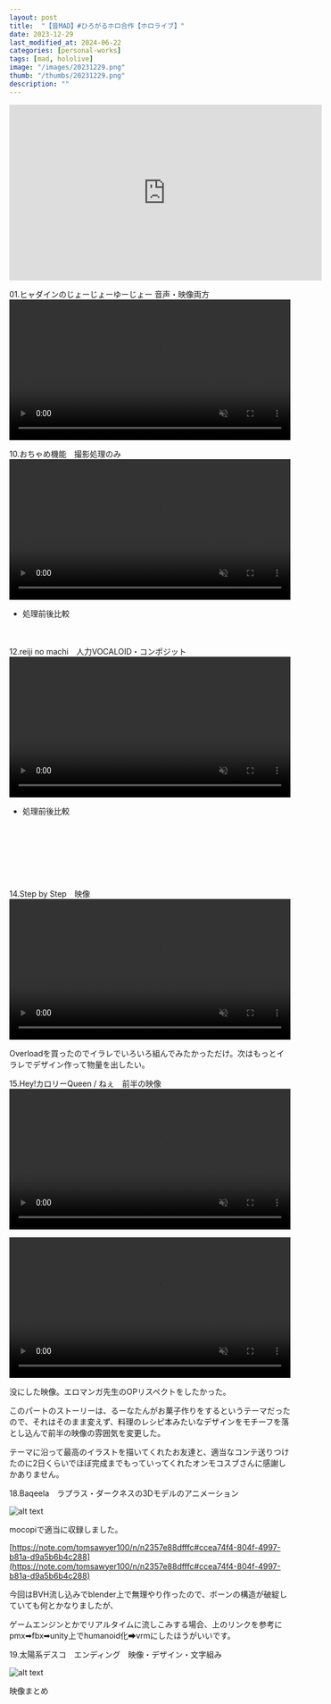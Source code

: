 ```yaml
---
layout: post
title:  "【音MAD】#ひろがるホロ合作【ホロライブ】"
date: 2023-12-29
last_modified_at: 2024-06-22
categories: [personal-works]
tags: [mad, hololive]
image: "/images/20231229.png"
thumb: "/thumbs/20231229.png"
description: ""
---
```


<iframe width="560" height="315" src="https://www.youtube.com/embed/xUlor2MxuuI?si=lhMQS3-7StofQxTD" title="YouTube video player" frameborder="0" allow="accelerometer; autoplay; clipboard-write; encrypted-media; gyroscope; picture-in-picture; web-share" referrerpolicy="strict-origin-when-cross-origin" allowfullscreen></iframe>

01.ヒャダインのじょーじょーゆーじょー 音声・映像両方
<video controls width="100%" autoplay loop muted="true" src="/works/hirogaruholo/01_jyo-jyo-yu-jyo-_230903.mp4" type="video/mp4" >
 Sorry, your browser doesn't support embedded videos.
</video>


10.おちゃめ機能　撮影処理のみ
<video controls width="100%" autoplay loop muted="true" src="/works/hirogaruholo/10_comp.mp4" type="video/mp4" >
 Sorry, your browser doesn't support embedded videos.
</video>

- 処理前後比較

<div class="cocoen">
　　<img src="/works/hirogaruholo/10_001.png" alt="">
　　<img src="/works/hirogaruholo/10_002.png" alt="">
</div>

12.reiji no machi　人力VOCALOID・コンポジット
<video controls width="100%" autoplay loop muted="true" src="/works/hirogaruholo/12_reiji_no_machi.mp4" type="video/mp4" >
 Sorry, your browser doesn't support embedded videos.
</video>

- 処理前後比較

<div class="cocoen">
　　<img src="/works/hirogaruholo/12_001.png" alt="">
　　<img src="/works/hirogaruholo/12_002.png" alt="">
</div>

<div class="cocoen">
　　<img src="/works/hirogaruholo/12_003.png" alt="">
　　<img src="/works/hirogaruholo/12_004.png" alt="">
</div>

<div class="cocoen">
　　<img src="/works/hirogaruholo/12_005.png" alt="">
　　<img src="/works/hirogaruholo/12_006.png" alt="">
</div>

<div class="cocoen">
　　<img src="/works/hirogaruholo/12_007.png" alt="">
　　<img src="/works/hirogaruholo/12_008.png" alt="">
</div>

<div class="cocoen">
　　<img src="/works/hirogaruholo/12_009.png" alt="">
　　<img src="/works/hirogaruholo/12_010.png" alt="">
</div>


14.Step by Step　映像
<video controls width="100%" autoplay loop muted="true" src="/works/hirogaruholo/14_step_by_step.mp4" type="video/mp4" >
 Sorry, your browser doesn't support embedded videos.
</video>

Overloadを買ったのでイラレでいろいろ組んでみたかっただけ。次はもっとイラレでデザイン作って物量を出したい。

15.Hey!カロリーQueen / ねぇ　前半の映像
<video controls width="100%" autoplay loop muted="true" src="/works/hirogaruholo/15_calorie_queen.mp4" type="video/mp4" >
 Sorry, your browser doesn't support embedded videos.
</video>

<video controls width="100%" autoplay loop muted="true" src="/works/hirogaruholo/15_Render_2023-10-01_06-05.mp4" type="video/mp4" >
 Sorry, your browser doesn't support embedded videos.
</video>

没にした映像。エロマンガ先生のOPリスペクトをしたかった。

このパートのストーリーは、るーなたんがお菓子作りをするというテーマだったので、それはそのまま変えず、料理のレシピ本みたいなデザインをモチーフを落とし込んで前半の映像の雰囲気を変更した。

テーマに沿って最高のイラストを描いてくれたお友達と、適当なコンテ送りつけたのに2日くらいでほぼ完成までもっていってくれたオンモコスブさんに感謝しかありません。


18.Baqeela　ラプラス・ダークネスの3Dモデルのアニメーション

![alt text](/works/hirogaruholo/18_001.png)

mocopiで適当に収録しました。

[https://note.com/tomsawyer100/n/n2357e88dfffc#ccea74f4-804f-4997-b81a-d9a5b6b4c288](https://note.com/tomsawyer100/n/n2357e88dfffc#ccea74f4-804f-4997-b81a-d9a5b6b4c288)

今回はBVH流し込みでblender上で無理やり作ったので、ボーンの構造が破綻していても何とかなりましたが、

ゲームエンジンとかでリアルタイムに流しこみする場合、上のリンクを参考にpmx➡fbx➡unity上でhumanoid化➡vrmにしたほうがいいです。

19.太陽系デスコ　エンディング　映像・デザイン・文字組み

![alt text](/works/hirogaruholo/19_001.png)

映像まとめ
